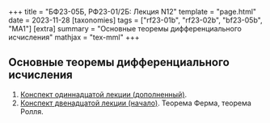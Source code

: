 +++
title = "БФ23-05Б, РФ23-01/2Б: Лекция N12"
template = "page.html"
date = 2023-11-28
[taxonomies]
tags = ["rf23-01b", "rf23-02b", "bf23-05b", "MA1"]
[extra]
summary = "Основные теоремы дифференциального исчисления"
mathjax = "tex-mml"
+++

<!-- more -->

## Основные теоремы дифференциального исчисления

1. [Конспект одиннадцатой лекции (дополненный)](/MA1_Lecture_11_final.pdf). 
2. [Конспект двенадцатой лекции (начало)](/MA1_Lecture_12.pdf). Теорема Ферма, теорема Ролля.